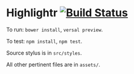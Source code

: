 # Highlightr [![Build Status](https://travis-ci.org/Versal/highlightr-iframe.svg?branch=master)](https://travis-ci.org/Versal/highlightr-iframe)

To run: ```bower install```, ```versal preview```.

To test: ```npm install```, ```npm test```.

Source stylus is in ```src/styles```.

All other pertinent files are in ```assets/```.
